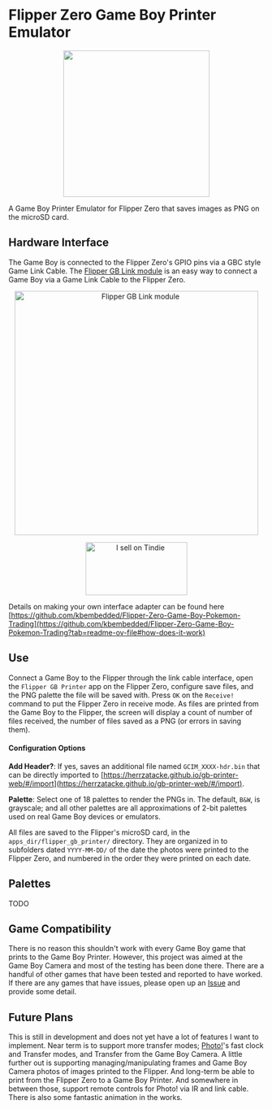 # Flipper Zero Game Boy Printer Emulator
<p align='center'>
  <img src='https://github.com/kbembedded/flipper-gb-printer/blob/main/.assets/GCIM_0011-bw-4x-color.png' width=288>
</p>
A Game Boy Printer Emulator for Flipper Zero that saves images as PNG on the microSD card.

## Hardware Interface
The Game Boy is connected to the Flipper Zero's GPIO pins via a GBC style Game Link Cable. The [Flipper GB Link module](https://www.tindie.com/products/kbembedded/game-link-gpio-module-for-flipper-zero-game-boy/) is an easy way to connect a Game Boy via a Game Link Cable to the Flipper Zero.

<p align='center'>
  <a href="https://www.tindie.com/stores/kbembedded/?ref=offsite_badges&utm_source=sellers_kbembedded&utm_medium=badges&utm_campaign=badge_large">
<img src="https://i.imgur.com/WQIJK8G.png" alt="Flipper GB Link module" width="480">
  </a>
</p>
<p align='center'>
<a href="https://www.tindie.com/stores/kbembedded/?ref=offsite_badges&utm_source=sellers_kbembedded&utm_medium=badges&utm_campaign=badge_large"><img src="https://d2ss6ovg47m0r5.cloudfront.net/badges/tindie-larges.png" alt="I sell on Tindie" width="200" height="104"></a>
</p>

Details on making your own interface adapter can be found here [https://github.com/kbembedded/Flipper-Zero-Game-Boy-Pokemon-Trading](https://github.com/kbembedded/Flipper-Zero-Game-Boy-Pokemon-Trading?tab=readme-ov-file#how-does-it-work)

## Use
Connect a Game Boy to the Flipper through the link cable interface, open the `Flipper GB Printer` app on the Flipper Zero, configure save files, and the PNG palette the file will be saved with. Press `OK` on the `Receive!` command to put the Flipper Zero in receive mode. As files are printed from the Game Boy to the Flipper, the screen will display a count of number of files received, the number of files saved as a PNG (or errors in saving them).

#### Configuration Options
**Add Header?**: If yes, saves an additional file named `GCIM_XXXX-hdr.bin` that can be directly imported to [https://herrzatacke.github.io/gb-printer-web/#/import](https://herrzatacke.github.io/gb-printer-web/#/import).

**Palette**: Select one of 18 palettes to render the PNGs in. The default, `B&W`, is grayscale; and all other palettes are all approximations of 2-bit palettes used on real Game Boy devices or emulators.


All files are saved to the Flipper's microSD card, in the `apps_dir/flipper_gb_printer/` directory. They are organized in to subfolders dated `YYYY-MM-DD/` of the date the photos were printed to the Flipper Zero, and numbered in the order they were printed on each date.

## Palettes
TODO

## Game Compatibility
There is no reason this shouldn't work with every Game Boy game that prints to the Game Boy Printer. However, this project was aimed at the Game Boy Camera and most of the testing has been done there. There are a handful of other games that have been tested and reported to have worked. If there are any games that have issues, please open up an [Issue](https://github.com/kbembedded/flipper-gb-printer/issues) and provide some detail.

## Future Plans
This is still in development and does not yet have a lot of features I want to implement. Near term is to support more transfer modes; [Photo!](https://github.com/untoxa/gb-photo)'s fast clock and Transfer modes, and Transfer from the Game Boy Camera. A little further out is supporting managing/manipulating frames and Game Boy Camera photos of images printed to the Flipper. And long-term be able to print from the Flipper Zero to a Game Boy Printer. And somewhere in between those, support remote controls for Photo! via IR and link cable. There is also some fantastic animation in the works.
